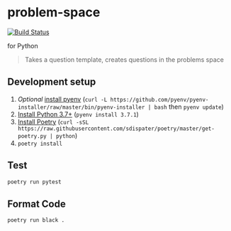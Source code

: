 # problem-space

[![Build Status](https://travis-ci.com/ChristianMurphy/problem-space-py.svg?branch=master)](https://travis-ci.com/ChristianMurphy/problem-space-py)

for Python

> Takes a question template, creates questions in the problems space

## Development setup

1.  _Optional_ [install pyenv](https://github.com/pyenv/pyenv) (`curl -L https://github.com/pyenv/pyenv-installer/raw/master/bin/pyenv-installer | bash` then `pyenv update`)
2.  [Install Python 3.7+](https://www.python.org/downloads) (`pyenv install 3.7.1`)
3.  [Install Poetry](https://poetry.eustace.io/docs/) (`curl -sSL https://raw.githubusercontent.com/sdispater/poetry/master/get-poetry.py | python`)
4.  `poetry install`

## Test

```sh
poetry run pytest
```

## Format Code

```sh
poetry run black .
```
